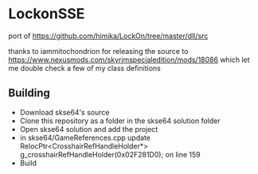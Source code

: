 # LockonSSE

port of https://github.com/himika/LockOn/tree/master/dll/src

thanks to iammitochondrion for releasing the source to https://www.nexusmods.com/skyrimspecialedition/mods/18086 which let me double check a few of my class definitions

## Building

- Download skse64's source
- Clone this repository as a folder in the skse64 solution folder
- Open skse64 solution and add the project
- in skse64/GameReferences.cpp update RelocPtr<CrosshairRefHandleHolder*> g_crosshairRefHandleHolder(0x02F281D0); on line 159
- Build